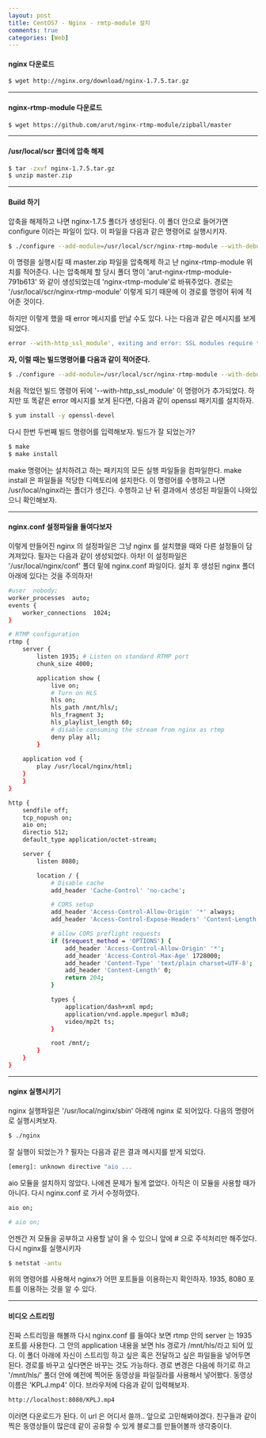 ```yaml
---
layout: post
title: CentOS7 - Nginx - rmtp-module 설치
comments: true
categories: [Web]
---
```


####  nginx 다운로드

~~~bash
$ wget http://nginx.org/download/nginx-1.7.5.tar.gz
~~~
<hr>

#### nginx-rtmp-module 다운로드

~~~bash
$ wget https://github.com/arut/nginx-rtmp-module/zipball/master
~~~
<hr>

#### /usr/local/scr 폴더에 압축 해제

~~~bash
$ tar -zxvf nginx-1.7.5.tar.gz
$ unzip master.zip
~~~
<hr>

#### Build 하기 

압축을 해제하고 나면 nginx-1.7.5 폴더가 생성된다. 이 폴더 안으로 들어가면 configure 이라는 파일이 있다. 이 파일을 다음과 같은 명령어로 실행시키자.

~~~bash
$ ./configure --add-module=/usr/local/scr/nginx-rtmp-module --with-debug
~~~

이 명령을 실행시킬 때 master.zip 파일을 압축해제 하고 난 nginx-rtmp-module 위치를 적어준다. 나는 압축해제 할 당시 폴더 명이 'arut-nginx-rtmp-module-791b613' 와 같이 생성되었는데 'nginx-rtmp-module'로 바꿔주었다. 경로는 '/usr/local/scr/nginx-rtmp-module' 이렇게 되기 때문에 이 경로를 명령어 뒤에 적어준 것이다.

하지만 이렇게 했을 때 error 메시지를 만날 수도 있다. 
나는 다음과 같은 메시지를 보게 되었다.

~~~bash
error --with-http_ssl_module', exiting and error: SSL modules require the OpenSSL
~~~

**자, 이럴 때는 빌드명령어를 다음과 같이 적어준다.**

~~~bash
$ ./configure --add-module=/usr/local/scr/nginx-rtmp-module --with-debug --with-http_ssl_module
~~~

처음 적었던 빌드 명령어 뒤에 '--with-http_ssl_module' 이 명령어가 추가되었다. 하지만 또 똑같은 error 메시지를 보게 된다면, 다음과 같이 openssl 패키지를 설치하자.

~~~bash
$ yum install -y openssl-devel
~~~

다시 한번 두번째 빌드 명령어를 입력해보자. 빌드가 잘 되었는가? 

~~~bash
$ make
$ make install
~~~

make 명령어는 설치하려고 하는 패키지의 모든 실행 파일들을 컴파일한다.
make install 은 파일들을 적당한 디렉토리에 설치한다.
이 명령어를 수행하고 나면 /usr/local/nginx라는 폴더가 생긴다. 수행하고 난 뒤 결과에서 생성된 파일들이 나와있으니 확인해보자.
<hr>

#### nginx.conf 설정파일을 들여다보자

이렇게 만들어진 nginx 의 설정파일은 그냥 nginx 를 설치했을 때와 다른 설정들이 담겨져있다. 필자는 다음과 같이 생성되었다. 
아차! 이 설정파일은 '/usr/local/nginx/conf' 폴더 밑에 nginx.conf 파일이다. 설치 후 생성된 nginx 폴더 아래에 있다는 것을 주의하자!

~~~bash
#user  nobody;
worker_processes  auto;
events {
    worker_connections  1024;
}

# RTMP configuration
rtmp {
    server {
        listen 1935; # Listen on standard RTMP port
        chunk_size 4000;

        application show {
            live on;
            # Turn on HLS
            hls on;
            hls_path /mnt/hls/;
            hls_fragment 3;
            hls_playlist_length 60;
            # disable consuming the stream from nginx as rtmp
            deny play all;
        }
	
	application vod {
		play /usr/local/nginx/html;
	}
    }
}

http {
    sendfile off;
    tcp_nopush on;
    aio on;
    directio 512;
    default_type application/octet-stream;

    server {
        listen 8080;

        location / {
            # Disable cache
            add_header 'Cache-Control' 'no-cache';

            # CORS setup
            add_header 'Access-Control-Allow-Origin' '*' always;
            add_header 'Access-Control-Expose-Headers' 'Content-Length';

            # allow CORS preflight requests
            if ($request_method = 'OPTIONS') {
                add_header 'Access-Control-Allow-Origin' '*';
                add_header 'Access-Control-Max-Age' 1728000;
                add_header 'Content-Type' 'text/plain charset=UTF-8';
                add_header 'Content-Length' 0;
                return 204;
            }

            types {
                application/dash+xml mpd;
                application/vnd.apple.mpegurl m3u8;
                video/mp2t ts;
            }

            root /mnt/;
        }
    }
}
~~~
<hr>

#### nginx 실행시키기

nginx 실행파일은 '/usr/local/nginx/sbin' 아래에 nginx 로 되어있다. 다음의 명령어로 실행시켜보자.

~~~bash
$ ./nginx
~~~

잘 실행이 되었는가 ? 필자는 다음과 같은 결과 메시지를 받게 되었다.

~~~bash
[emerg]: unknown directive "aio ...
~~~

aio 모듈을 설치하지 않았다. 나에겐 문제가 될게 없었다. 아직은 이 모듈을 사용할 때가 아니다.  다시 nginx.conf 로 가서 수정하였다. 

~~~bash
aio on;
~~~

~~~bash
# aio on;
~~~

언젠간 저 모듈을 공부하고 사용할 날이 올 수 있으니 앞에 # 으로 주석처리만 해주었다.
다시 nginx를 실행시키자

~~~bash
$ netstat -antu
~~~

위의 명령어를 사용해서 nginx가 어떤 포트들을 이용하는지 확인하자.
1935, 8080 포트를 이용하는 것을 알 수 있다.
<hr>

#### 비디오 스트리밍
진짜 스트리밍을 해볼까
다시 nginx.conf 를 들여다 보면 rtmp 안의 server 는 1935 포트를 사용한다. 그 안의 application 내용을 보면 hls 경로가 /mnt/hls/라고 되어 있다. 이 폴더 아래에 자신이 스트리밍 하고 싶은 혹은 전달하고 싶은 파일들을 넣어두면 된다. 경로를 바꾸고 싶다면은 바꾸는 것도 가능하다.
경로 변경은 다음에 하기로 하고 '/mnt/hls/' 폴더 안에 예전에 찍어둔 동영상을 파일질라를 사용해서 넣어봤다. 동영상 이름은 'KPLJ.mp4' 이다. 
브라우저에 다음과 같이 입력해보자.

~~~bash
http://localhost:8080/KPLJ.mp4
~~~

이러면 다운로드가 된다.
이 url 은 어디서 쓸까..
앞으로 고민해봐야겠다. 친구들과 같이 찍은 동영상들이 많은데 같이 공유할 수 있게 블로그를 만들어볼까 생각중이다. 
